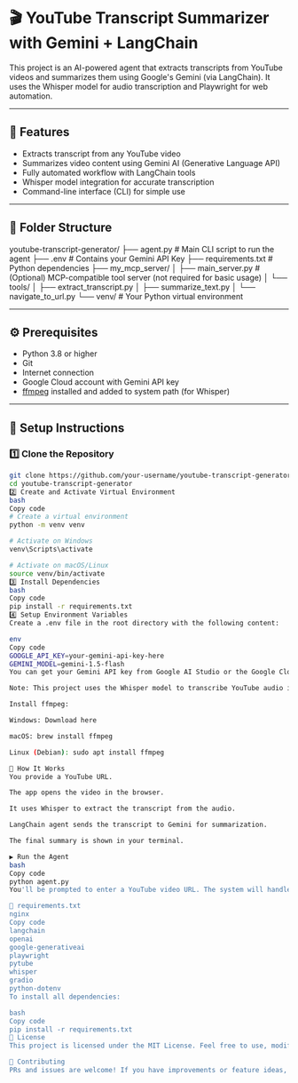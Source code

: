 # 🎬 YouTube Transcript Summarizer with Gemini + LangChain

This project is an AI-powered agent that extracts transcripts from YouTube videos and summarizes them using Google's Gemini (via LangChain). It uses the Whisper model for audio transcription and Playwright for web automation.

---

## 🚀 Features

- Extracts transcript from any YouTube video
- Summarizes video content using Gemini AI (Generative Language API)
- Fully automated workflow with LangChain tools
- Whisper model integration for accurate transcription
- Command-line interface (CLI) for simple use

---

## 📁 Folder Structure

youtube-transcript-generator/
├── agent.py # Main CLI script to run the agent
├── .env # Contains your Gemini API Key
├── requirements.txt # Python dependencies
├── my_mcp_server/
│ ├── main_server.py # (Optional) MCP-compatible tool server (not required for basic usage)
│ └── tools/
│ ├── extract_transcript.py
│ ├── summarize_text.py
│ └── navigate_to_url.py
└── venv/ # Your Python virtual environment


---

## ⚙️ Prerequisites

- Python 3.8 or higher
- Git
- Internet connection
- Google Cloud account with Gemini API key
- [ffmpeg](https://ffmpeg.org/download.html) installed and added to system path (for Whisper)

---

## 🧪 Setup Instructions

### 1️⃣ Clone the Repository

```bash
git clone https://github.com/your-username/youtube-transcript-generator.git
cd youtube-transcript-generator
2️⃣ Create and Activate Virtual Environment
bash
Copy code
# Create a virtual environment
python -m venv venv

# Activate on Windows
venv\Scripts\activate

# Activate on macOS/Linux
source venv/bin/activate
3️⃣ Install Dependencies
bash
Copy code
pip install -r requirements.txt
4️⃣ Setup Environment Variables
Create a .env file in the root directory with the following content:

env
Copy code
GOOGLE_API_KEY=your-gemini-api-key-here
GEMINI_MODEL=gemini-1.5-flash
You can get your Gemini API key from Google AI Studio or the Google Cloud Console.

Note: This project uses the Whisper model to transcribe YouTube audio into text. Make sure your system has ffmpeg installed, as Whisper requires it to process audio files.

Install ffmpeg:

Windows: Download here

macOS: brew install ffmpeg

Linux (Debian): sudo apt install ffmpeg

🧠 How It Works
You provide a YouTube URL.

The app opens the video in the browser.

It uses Whisper to extract the transcript from the audio.

LangChain agent sends the transcript to Gemini for summarization.

The final summary is shown in your terminal.

▶️ Run the Agent
bash
Copy code
python agent.py
You'll be prompted to enter a YouTube video URL. The system will handle the rest.

🧾 requirements.txt
nginx
Copy code
langchain
openai
google-generativeai
playwright
pytube
whisper
gradio
python-dotenv
To install all dependencies:

bash
Copy code
pip install -r requirements.txt
📄 License
This project is licensed under the MIT License. Feel free to use, modify, and distribute.

🙌 Contributing
PRs and issues are welcome! If you have improvements or feature ideas, feel free to fork the repo and open a pull request.
